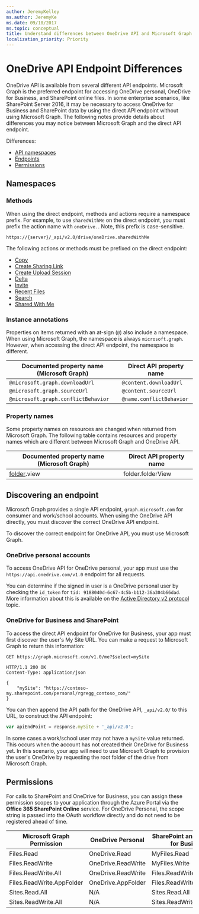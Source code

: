 ```yaml
---
author: JeremyKelley
ms.author: JeremyKe
ms.date: 09/10/2017
ms.topic: conceptual
title: Understand differences between OneDrive API and Microsoft Graph
localization_priority: Priority
---
```

# OneDrive API Endpoint Differences

OneDrive API is available from several different API endpoints.
Microsoft Graph is the preferred endpoint for accessing OneDrive personal, OneDrive for Business, and SharePoint online files.
In some enterprise scenarios, like SharePoint Server 2016, it may be necessary to access OneDrive for Business and SharePoint data by using the direct API endpoint without using Microsoft Graph.
The following notes provide details about differences you may notice between Microsoft Graph and the direct API endpoint.

Differences:

* [API namespaces](#namespaces)
* [Endpoints](#discovering-an-endpoint)
* [Permissions](#permissions)

## Namespaces

### Methods

When using the direct endpoint, methods and actions require a namespace prefix.
For example, to use `sharedWithMe` on the direct endpoint, you must prefix the action name with `oneDrive.`.
Note, this prefix is case-sensitive.

```http
https://{server}/_api/v2.0/drive/oneDrive.sharedWithMe
```

The following actions or methods must be prefixed on the direct endpoint:

* [Copy](../api/driveitem_copy.md)
* [Create Sharing Link](../api/driveitem_createlink.md)
* [Create Upload Session](../api/driveitem_createuploadsession.md)
* [Delta](../api/driveitem_delta.md)
* [Invite](../api/driveitem_invite.md)
* [Recent Files](../api/drive_recent.md)
* [Search](../api/driveitem_search.md)
* [Shared With Me](../api/drive_sharedwithme.md)

### Instance annotations

Properties on items returned with an at-sign (`@`) also include a namespace.
When using Microsoft Graph, the namespace is always `microsoft.graph`.
However, when accessing the direct API endpoint, the namespace is different.

| Documented property name (Microsoft Graph) | Direct API property name |
| ------------------------------------------ | ------------------------ |
| `@microsoft.graph.downloadUrl`             | `@content.downloadUrl`   |
| `@microsoft.graph.sourceUrl`               | `@content.sourceUrl`     |
| `@microsoft.graph.conflictBehavior`        | `@name.conflictBehavior` |

### Property names

Some property names on resources are changed when returned from Microsoft Graph.
The following table contains resources and property names which are different between Microsoft Graph and OneDrive API.

| Documented property name (Microsoft Graph) | Direct API property name |
| ------------------------------------------ | ------------------------ |
| [folder][].view                            | folder.folderView        |

[folder]: ../resources/folder.md

## Discovering an endpoint

Microsoft Graph provides a single API endpoint, `graph.microsoft.com` for consumer and work/school accounts.
When using the OneDrive API directly, you must discover the correct OneDrive API endpoint.

To discover the correct endpoint for OneDrive API, you must use Microsoft Graph.

### OneDrive personal accounts

To access OneDrive API for OneDrive personal, your app must use the `https://api.onedrive.com/v1.0` endpoint for all requests.

You can determine if the signed in user is a OneDrive personal user by checking the `id_token` for `tid: 9188040d-6c67-4c5b-b112-36a304b66dad`. 
More information about this is available on the [Active Directory v2 protocol](https://docs.microsoft.com/en-us/azure/active-directory/develop/active-directory-v2-protocols-implicit) topic.

### OneDrive for Business and SharePoint

To access the direct API endpoint for OneDrive for Business, your app must first discover the user's My Site URL.
You can make a request to Microsoft Graph to return this information:

```http
GET https://graph.microsoft.com/v1.0/me?$select=mySite
```

```http
HTTP/1.1 200 OK
Content-Type: application/json

{
    "mySite": "https://contoso-my.sharepoint.com/personal/rgregg_contoso_com/"
}
```

You can then append the API path for the OneDrive API, `_api/v2.0/` to this URL, to construct the API endpoint:

```javascript
var apiEndPoint = response.mySite + '_api/v2.0';
```

In some cases a work/school user may not have a `mySite` value returned.
This occurs when the account has not created their OneDrive for Business yet.
In this scenario, your app will need to use Microsoft Graph to provision the user's OneDrive by requesting the root folder of the drive from Microsoft Graph.

## Permissions

For calls to SharePoint and OneDrive for Business, you can assign these permission scopes to your application through the Azure Portal via the **Office 365 SharePoint Online** service.
For OneDrive Personal, the scope string is passed into the OAuth workflow directly and do not need to be registered ahead of time.

| Microsoft Graph Permission | OneDrive Personal  | SharePoint and OneDrive for Business |
| -------------------------- | ------------------ | ------------------------------------ |
| Files.Read                 | OneDrive.Read      | MyFiles.Read                         |
| Files.ReadWrite            | OneDrive.ReadWrite | MyFiles.Write                        |
| Files.ReadWrite.All        | OneDrive.ReadWrite | Files.ReadWrite.All                  |
| Files.ReadWrite.AppFolder  | OneDrive.AppFolder | Files.ReadWrite.AppFolder            |
| Sites.Read.All             | N/A                | Sites.Read.All                       |
| Sites.ReadWrite.All        | N/A                | Sites.ReadWrite.All                  |



<!-- {
  "type": "#page.annotation",
  "description": "Learn the differences between using Microsoft Graph and the OneDrive API endpoint",
  "section": "documentation",
  "tocPath": "Misc/OneDrive endpoint"
} -->
